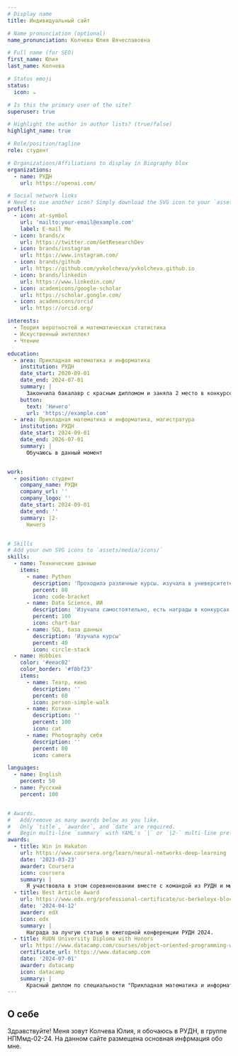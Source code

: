 ```yaml
---
# Display name
title: Индивидуальный сайт

# Name pronunciation (optional)
name_pronunciation: Колчева Юлия Вячеславовна

# Full name (for SEO)
first_name: Юлия
last_name: Колчева

# Status emoji
status:
  icon: ☕️

# Is this the primary user of the site?
superuser: true

# Highlight the author in author lists? (true/false)
highlight_name: true

# Role/position/tagline
role: студент

# Organizations/Affiliations to display in Biography blox
organizations:
  - name: РУДН
    url: https://openai.com/

# Social network links
# Need to use another icon? Simply download the SVG icon to your `assets/media/icons/` folder.
profiles:
  - icon: at-symbol
    url: 'mailto:your-email@example.com'
    label: E-mail Me
  - icon: brands/x
    url: https://twitter.com/GetResearchDev
  - icon: brands/instagram
    url: https://www.instagram.com/
  - icon: brands/github
    url: https://github.com/yvkolcheva/yvkolcheva.github.io
  - icon: brands/linkedin
    url: https://www.linkedin.com/
  - icon: academicons/google-scholar
    url: https://scholar.google.com/
  - icon: academicons/orcid
    url: https://orcid.org/

interests:
  - Теория веротностей и математическая статистика
  - Искуственный интеллект
  - Чтение

education:
  - area: Прикладная математика и информатика
    institution: РУДН
    date_start: 2020-09-01
    date_end: 2024-07-01
    summary: |
      Закончила бакалавр с красным дипломом и заняла 2 место в конкурсе лучших дипломных работ.
    button:
      text: 'Ничего'
      url: 'https://example.com'
  - area: Прикладная математика и информатика, магистратура
    institution: РУДН
    date_start: 2024-09-01
    date_end: 2026-07-01
    summary: |
      Обучаюсь в данный момент


work:
  - position: студент
    company_name: РУДН
    company_url: ''
    company_logo: ''
    date_start: 2024-09-01
    date_end: ''
    summary: |2-
      Ничего


# Skills
# Add your own SVG icons to `assets/media/icons/`
skills:
  - name: Технические данные
    items:
      - name: Python
        description: 'Проходила различные курсы. изучала в университете'
        percent: 80
        icon: code-bracket
      - name: Data Science, ИИ
        description: 'Изучала самостоятельно, есть награды в конкурсах'
        percent: 100
        icon: chart-bar
      - name: SQL, база данных
        description: 'Изучала курсы'
        percent: 40
        icon: circle-stack
  - name: Hobbies
    color: '#eeac02'
    color_border: '#f0bf23'
    items:
      - name: Театр, кино
        description: ''
        percent: 60
        icon: person-simple-walk
      - name: Котики
        description: ''
        percent: 100
        icon: cat
      - name: Photography себя
        description: ''
        percent: 80
        icon: camera

languages:
  - name: English
    percent: 50
  - name: Русский
    percent: 100


# Awards.
#   Add/remove as many awards below as you like.
#   Only `title`, `awarder`, and `date` are required.
#   Begin multi-line `summary` with YAML's `|` or `|2-` multi-line prefix and indent 2 spaces below.
awards:
  - title: Win in Hakaton
    url: https://www.coursera.org/learn/neural-networks-deep-learning
    date: '2023-03-23'
    awarder: Coursera
    icon: coursera
    summary: |
      Я участвовла в этом соревненовании вместе с командой из РУДН и мы заняли первое место, получив благодароность от ректора.
  - title: Best Article Award
    url: https://www.edx.org/professional-certificate/uc-berkeleyx-blockchain-fundamentals
    date: '2024-04-12'
    awarder: edX
    icon: edx
    summary: |
      Награда за лучгую статью в ежегодной конференции РУДН 2024.
  - title: RUDN University Diploma with Honors
    url: https://www.datacamp.com/courses/object-oriented-programming-with-s3-and-r6-in-r
    certificate_url: https://www.datacamp.com
    date: '2024-07-01'
    awarder: datacamp
    icon: datacamp
    summary: |
      Красный диплом по специальности "Прикладная математика и информатика".
---
```


## О себе
Здравствуйте! Меня зовут Колчева Юлия, я обочаюсь в РУДН, в группе НПМмд-02-24. На данном сайте размещена основная инфрмация обо мне. 
